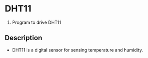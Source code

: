 # DHT11
1. Program to drive DHT11
## Description
* DHT11 is a digital sensor for sensing temperature and humidity.
